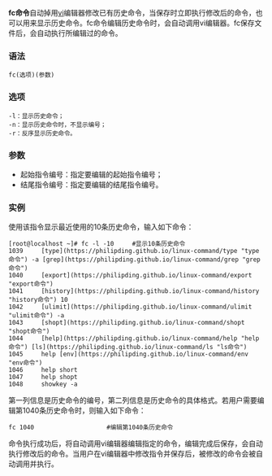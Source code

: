 **fc命令**自动掉用[vi](https://philipding.github.io/linux-command/vi "vi命令")编辑器修改已有历史命令，当保存时立即执行修改后的命令，也可以用来显示历史命令。fc命令编辑历史命令时，会自动调用vi编辑器。fc保存文件后，会自动执行所编辑过的命令。

### 语法  

```
fc(选项)(参数)
```

### 选项  

```
-l：显示历史命令；
-n：显示历史命令时，不显示编号；
-r：反序显示历史命令。
```

### 参数  

*   起始指令编号：指定要编辑的起始指令编号；
*   结尾指令编号：指定要编辑的结尾指令编号。

### 实例  

使用该指令显示最近使用的10条历史命令，输入如下命令：

```
[root@localhost ~]# fc -l -10     #显示10条历史命令
1039     [type](https://philipding.github.io/linux-command/type "type命令") -a [grep](https://philipding.github.io/linux-command/grep "grep命令")
1040     [export](https://philipding.github.io/linux-command/export "export命令")
1041     [history](https://philipding.github.io/linux-command/history "history命令") 10
1042     [ulimit](https://philipding.github.io/linux-command/ulimit "ulimit命令") -a
1043     [shopt](https://philipding.github.io/linux-command/shopt "shopt命令")
1044     [help](https://philipding.github.io/linux-command/help "help命令") [ls](https://philipding.github.io/linux-command/ls "ls命令")
1045     help [env](https://philipding.github.io/linux-command/env "env命令")
1046     help short
1047     help shopt
1048     showkey -a
```

第一列信息是历史命令的编号，第二列信息是历史命令的具体格式。若用户需要编辑第1040条历史命令时，则输入如下命令：

```
fc 1040                    #编辑第1040条历史命令
```

命令执行成功后，将自动调用vi编辑器编辑指定的命令，编辑完成后保存，会自动执行修改后的命令。当用户在vi编辑器中修改指令并保存后，被修改的命令会被自动调用并执行。